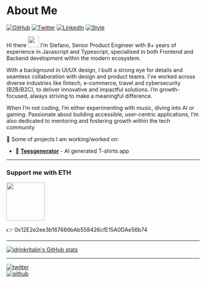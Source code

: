 # About Me

[![GitHub](https://img.shields.io/badge/GitHub-@idrinkritalin-green)](https://github.com/idrinkritalin)
[![Twitter](https://img.shields.io/badge/Twitter-@idrinkritalin-blue)](https://twitter.com/idrinkritalin)
[![LinkedIn](https://img.shields.io/badge/Linked-In-blue)](https://www.linkedin.com/in/stveltri/)
[![Style](https://img.shields.io/badge/Dark%20Mode-111111.svg#gh-dark-mode-only)](https://github.com/settings/appearance#gh-dark-mode-only)

Hi there <img src="https://github.com/TheDudeThatCode/TheDudeThatCode/blob/master/Assets/Hi.gif" width="29px"> I’m Stefano, Senior Product Engineer with 8+ years of experience in Javascript and Typescript, specialised in both Frontend and Backend development within the modern ecosystem.

With a background in UI/UX design, I built a strong eye for details and seamless collaboration with design and product teams. I’ve worked across diverse industries like fintech, e-commerce, travel and cybersecurity (B2B/B2C), to deliver innovative and impactful solutions. I’m growth-focused, always striving to make a meaningful difference.

When I’m not coding, I’m either experimenting with music, diving into AI or gaming. Passionate about building accessible, user-centric applications, I’m also dedicated to mentoring and fostering growth within the tech community

🚀 Some of projects I am working/worked on:

- 👕 [**Teesgenerator**](https://www.teesgenerator.com/) - AI generated T-shirts app

---

### Support me with ETH

<img src="https://icons.iconarchive.com/icons/cjdowner/cryptocurrency-flat/1024/Ethereum-ETH-icon.png" width="100" height="100" />

👉 0x12E2e2ee3b167666bAb558426cfE15A0DAe56b74

---

[![idrinkritalin's GitHub stats](https://github-readme-stats.vercel.app/api?username=idrinkritalin&hide=contribs,issues&theme=tokyonight)](https://github.com/anuraghazra/github-readme-stats)

---

[![twitter](https://img.shields.io/twitter/follow/idrinkritalin?style=social)](https://twitter.com/idrinkritalin)  
[![github](https://img.shields.io/github/followers/idrinkritalin?style=social)](https://github.com/idrinkritalin)
